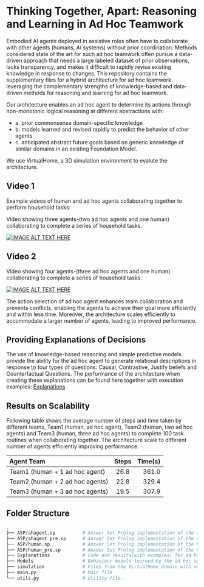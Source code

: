 # Thinking Together, Apart: Reasoning and Learning in Ad Hoc Teamwork

Embodied AI agents deployed in assistive roles often have to collaborate with other agents (humans, AI systems) without prior coordination. Methods considered state of the art for such ad hoc teamwork often pursue a data-driven approach that needs a large labeled dataset of prior observations, lacks transparency, and makes it difficult to rapidly revise existing knowledge in response to changes. This repository contains the supplementary files for a hybrid architecture for ad hoc teamwork leveraging the complementary strengths of knowledge-based and data-driven methods for reasoning and learning for ad hoc teamwork. 

Our architecture enables an ad hoc agent to determine its actions through non-monotonic logical reasoning at different abstractions with: 
- a. prior commonsense domain-specific knowledge
- b. models learned and revised rapidly to predict the behavior of other agents
- c. anticipated abstract future goals based on generic knowledge of similar domains in an existing Foundation Model.

We use VirtualHome, a 3D simulation environment to evalute the architecture.

## Video 1
Example videos of human and ad hoc agents collaborating together to perform household tasks:

Video showing three agents-(two ad hoc agents and one human) collaborating to complete a series of household tasks.

[![IMAGE ALT TEXT HERE](https://img.youtube.com/vi/RRnCDx6D4zc/0.jpg)](https://www.youtube.com/watch?v=RRnCDx6D4zc)

## Video 2

Video showing four agents-(three ad hoc agents and one human) collaborating to complete a series of household tasks.

[![IMAGE ALT TEXT HERE](https://img.youtube.com/vi/l-4D-LtNX8k/0.jpg)](https://www.youtube.com/watch?v=l-4D-LtNX8k)

The action selection of ad hoc agent enhances team collaboration and prevents conflicts, enabling the agents to achieve their goal more efficiently and within less time.
Moreover, the architecture scales efficiently to accommodate a larger number of agents, leading to improved performance.

## Providing Explanations of Decisions
The use of knowledge-based reasoning and simple predictive models provide the ability for the ad hoc agent to generate relational descriptions in response to four types of questions: Causal, Contrastive, Justify beliefs and Counterfactual Questions. The performance of the architecture when creating these explanations can be found here together with execution examples: [Explanations](https://github.com/natsu-dragneel-ig/LLM_AHT/tree/main/Explanations)

## Results on Scalability
Following table shows the average number of steps and time taken by different teams, Team1 (human, ad hoc agent), Team2 (human, two ad hoc agents) and Team3 (human, three ad hoc agents) to complete 100 task routines when collaborating together. The architecture scale to different number of agents efficiently improving performance.

|            Agent Team           |   Steps   | Time(s) |
| :------------------------------ | :-------: | -----:  |
| Team1 (human + 1 ad hoc agent)  |    26.8   |  361.0  |
| Team2 (human + 2 ad hoc agents) |    22.8   |  329.4  |
| Team3 (human + 3 ad hoc agents) |    19.5   |  307.9  |
    
## Folder Structure

```bash
.
├── ASP/ahagent.sp          # Answer Set Prolog implementation of the ad hoc agent after refinment.
├── ASP/ahagent_pre.sp      # Answer Set Prolog implementation of the ad hoc agent.
├── ASP/human.sp            # Answer Set Prolog implementation of the human after refinment.
├── ASP/human_pre.sp        # Answer Set Prolog implementation of the human.
├── Explanations            # Code and results(with examples) for ad hoc agents providing explanations of its behaviour.
├── Models                  # Behaviour models learned by the ad hoc agent for other agents.
├── simulation              # Files from the VirtualHome domain with modification.
├── main.py                 # Main file
└── utils.py                # Utility file.
```

